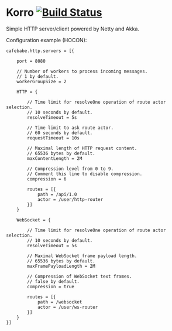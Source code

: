 # Korro [![Build Status](https://travis-ci.org/yet-another-cafebabe/korro.svg?branch=master)](https://travis-ci.org/yet-another-cafebabe/korro)

Simple HTTP server/client powered by Netty and Akka.

Configuration example (HOCON):

    cafebabe.http.servers = [{
        
        port = 8080
        
        // Number of workers to process incoming messages.
        // 1 by default.
        workerGroupSize = 2
        
        HTTP = {
            
            // Time limit for resolveOne operation of route actor selection.
            // 10 seconds by default.
            resolveTimeout = 5s
            
            // Time limit to ask route actor.
            // 60 seconds by default.
            requestTimeout = 10s
            
            // Maximal length of HTTP request content.
            // 65536 bytes by default.
            maxContentLength = 2M
            
            // Compression level from 0 to 9.
            // Comment this line to disable compression.
            compression = 6
            
            routes = [{
                path = /api/1.0
                actor = /user/http-router
            }]
        }
        
        WebSocket = {
            
            // Time limit for resolveOne operation of route actor selection.
            // 10 seconds by default.
            resolveTimeout = 5s
            
            // Maximal WebSocket frame payload length.
            // 65536 bytes by default.
            maxFramePayloadLength = 2M
            
            // Compression of WebSocket text frames.
            // false by default.
            compression = true
            
            routes = [{
                path = /websocket
                actor = /user/ws-router
            }]
        }
    }]

